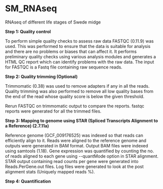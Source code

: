 # SM_RNAseq
RNAseq of different life stages of Swede midge

**Step 1: Quality control**

To perform simple quality checks to assess raw data FASTQC (0.11.9) was used. This was performed to ensure that the data is suitable for analysis and there are no problems or biases that can affect it. It performs preliminary quality checks using various analysis modules and generates a HTML QC report which can identify problems with the raw data. The input for FASTQC is a Fastq file containing raw sequence reads. 

**Step 2: Quality trimming (Optional)**

Trimmomatic (0.38) was used to remove adapters if any in all the reads. Quality trimming was also performed to remove all low quality bases from the end of the read whose quality score is below the given threshold.

Rerun FASTQC on trimmomatic output to compare the reports. fastqc reports were generated for all the trimmed files.

**Step 3: Mapping to genome using STAR (Spliced Transcripts Alignment to a Reference) (2.7.11a)**

Reference genome (GCF_009176525) was indexed so that reads can efficiently align to it. Reads were aligned to the reference genome and outputs were generated in BAM format. Output BAM files were indexed using samtools (1.18). Gene expression was quantified by counting the no. of reads aligned to each gene using --quantMode option in STAR alignment. STAR output containing read counts per gene were generated into Reads.PerGene.out files. Log files were generated to look at the post alignment stats (Uniquely mapped reads %). 

**Step 4: Quantification**

